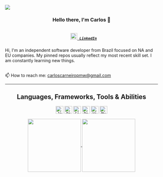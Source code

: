 ![](http://estruyf-github.azurewebsites.net/api/VisitorHit?user=cacpmw&repo=cacpmw&countColorcountColor)
<h3 align="center">Hello there, I'm Carlos 👋</h3>

<h5 align="center">

<code>
  <a href="https://www.linkedin.com/in/carlos-albuquerque-carneiro/" title="LinkedIn"><img width="22" src="https://github.com/zumrudu-anka/zumrudu-anka/blob/master/images/linkedin.svg"> LinkedIn</a>
</code>

</h5

<p align="center">
  Hi, I'm an independent software developer from Brazil focused on NA and EU companies. My pinned repos usually reflect my most recent skill set. I am constantly learning new things.
<br/>
<br/>
  
  📫  How to reach me: <a href="mailto: carloscarneiropmw@gmail.com">carloscarneiropmw@gmail.com</a>
</p>

<hr>

<h2 align="center">Languages, Frameworks, Tools & Abilities</h2>

<p align="center">
  <code><img title="Javascript" height="25" src="https://github.com/zumrudu-anka/zumrudu-anka/blob/master/images/javascript.svg"></code>
  <code><img title="Problem Solving" height="25" src="https://github.com/zumrudu-anka/zumrudu-anka/blob/master/images/problemSolving.png"></code>
  <code><img title="Git" height="25" src="https://github.com/zumrudu-anka/zumrudu-anka/blob/master/images/git-original.svg"></code>
  <code><img title="PostgreSQL" height="25" src="https://github.com/zumrudu-anka/zumrudu-anka/blob/master/images/postgresql.svg"></code>
  <code><img title="Visual Studio Code" height="25" src="https://github.com/zumrudu-anka/zumrudu-anka/blob/master/images/vscode.png"></code>
  <code><img title="MySQL" height="25" src="https://github.com/zumrudu-anka/zumrudu-anka/blob/master/images/mysql.svg"></code>
</p>

<p align=center>
  <a href="https://github.com/anuraghazra/github-readme-stats" title="Go to Source">
    <img height=175 align="center" src="https://github-readme-stats.vercel.app/api?username=cacpmw&show_icons=true&theme=gotham">
  </a>
  <a href="https://github.com/anuraghazra/github-readme-stats">
  <img height=175 align="center" src="https://github-readme-stats.vercel.app/api/top-langs/?username=cacpmw&hide=c%23,powershell,java&title_color=2aa889&text_color=99d1ce&icon_color=2bbc8a&bg_color=0c1014&langs_count=8&layout=compact" />
  </a>
</p>




<!--
**cacpmw/cacpmw** is a ✨ _special_ ✨ repository because its `README.md` (this file) appears on your GitHub profile.

Here are some ideas to get you started:

- 🔭 I’m currently working on ...
- 🌱 I’m currently learning ...
- 👯 I’m looking to collaborate on ...
- 🤔 I’m looking for help with ...
- 💬 Ask me about ...
- 📫 How to reach me: ...
- 😄 Pronouns: ...
- ⚡ Fun fact: ...
-->
